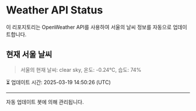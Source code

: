 
# Weather API Status

이 리포지토리는 OpenWeather API를 사용하여 서울의 날씨 정보를 자동으로 업데이트합니다.

## 현재 서울 날씨
> 서울의 현재 날씨: clear sky, 온도: -0.24°C, 습도: 74%

⏳ 업데이트 시간: 2025-03-19 14:50:26 (UTC)

---
자동 업데이트 봇에 의해 관리됩니다.
